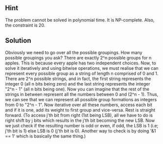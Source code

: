 ## Hint
The problem cannot be solved in polynomial time. It is NP-complete. Also, the constraint is 20.

## Solution
Obviously we need to go over all the possible groupings. How many possible groupings you ask? There are exactly 2^n possible groups for n apples. This is because every apple has two independent choices. Now, to solve it iteratively and using bitwise operations, we must realise that we can represent every possible group as a string of length n comprised of 0 and 1. There are 2^n possible strings, and in fact, the first string represents the integer 0 (all n bits being zero) and the last string represents the integer "2^n - 1" (all n bits being one). Now you can imagine that the rest of the strings in between represent all the numbers between 0 and (2^n - 1). Thus, we can see that we can represent all possible group formations as integers from 0 to "2^n - 1". Now iterative over all these numbers, access each bit and if it is one, add its weight to first group and vice-versa. Rest is straight forward. (To access j'th bit from right (1st being LSB), all we have to do is right shift by j bits which results in the j'th bit becoming the new LSB. Now we just check if the resulting number is odd or even, if odd, the LSB is 1 (i.e; j'th bit is 1) else LSB is 0 (j'th bit is 0). Another way to check is by doing '&1 == 1' which is basically the same thing.) 